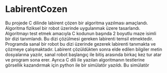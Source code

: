 # LabirentCozen

Bu projede C dilinde labirent çözen bir algoritma yazılması amaçlandı.
Algoritma fiziksel bir robot üzerinde uygulanmak üzere tasarlandı.
Algoritmayı test etmek amacıyla C kodunun başında 2 boyutlu maze isimli bir dizi tanımlandı.
Bu dizi çözülmesi gereken labirenti temsil etmektedir.
Programda sanal bir robot bu dizi üzerinde gezerek labirenti tanımakta ve çözmeye çalışmaktadır.
Labirent çözüldükten sonra elde edilen bilgiler metin dosyalarına yazılır, sanal robot başlangıç ile bitiş arasında birkaç kez tur atar ve program sona erer.
Ayrıca C dili ile yazılan algoritmanın testlerine görsellik kazandırmak için python ile bir simülatör yazıldı. Bu simülatör 
